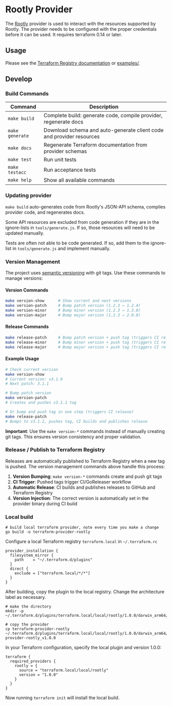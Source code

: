 # Rootly Provider

The [Rootly](https://rootly.com/) provider is used to interact with the resources supported by Rootly. The provider needs to be configured with the proper credentials before it can be used. It requires terraform 0.14 or later.

## Usage

Please see the [Terraform Registry documentation](https://registry.terraform.io/providers/rootlyhq/rootly/latest/docs) or [examples/](examples).

## Develop

### Build Commands

| Command | Description |
|---------|-------------|
| `make build` | Complete build: generate code, compile provider, regenerate docs |
| `make generate` | Download schema and auto-generate client code and provider resources |
| `make docs` | Regenerate Terraform documentation from provider schemas |
| `make test` | Run unit tests |
| `make testacc` | Run acceptance tests |
| `make help` | Show all available commands |

### Updating provider

`make build` auto-generates code from Rootly's JSON-API schema, compiles provider code, and regenerates docs.

Some API resources are excluded from code generation if they are in the ignore-lists in `tools/generate.js`. If so, those resources will need to be updated manually.

Tests are often not able to be code generated. If so, add them to the ignore-list in `tools/generate.js` and implement manually.

### Version Management

The project uses [semantic versioning](https://semver.org) with git tags. Use these commands to manage versions:

#### Version Commands
```bash
make version-show      # Show current and next versions
make version-patch     # Bump patch version (1.2.3 → 1.2.4)
make version-minor     # Bump minor version (1.2.3 → 1.3.0)  
make version-major     # Bump major version (1.2.3 → 2.0.0)
```

#### Release Commands
```bash
make release-patch     # Bump patch version + push tag (triggers CI release)
make release-minor     # Bump minor version + push tag (triggers CI release)
make release-major     # Bump major version + push tag (triggers CI release)
```

#### Example Usage
```bash
# Check current version
make version-show
# Current version: v3.1.0
# Next patch: 3.1.1

# Bump patch version
make version-patch
# Creates and pushes v3.1.1 tag

# Or bump and push tag in one step (triggers CI release)
make release-patch
# Bumps to v3.1.1, pushes tag, CI builds and publishes release
```

**Important**: Use the `make version-*` commands instead of manually creating git tags. This ensures version consistency and proper validation.

### Release / Publish to Terraform Registry

Releases are automatically published to Terraform Registry when a new tag is pushed. The version management commands above handle this process:

1. **Version Bumping**: `make version-*` commands create and push git tags
2. **CI Trigger**: Pushed tags trigger CI/GoReleaser workflow 
3. **Automatic Release**: CI builds and publishes releases to GitHub and Terraform Registry
4. **Version Injection**: The correct version is automatically set in the provider binary during CI build

### Local build

```
# build local terraform provider, note every time you make a change
go build -o terraform-provider-rootly

```

Configure a local Terraform registry `terraform.local` in `~/.terraform.rc`

```
provider_installation {
  filesystem_mirror {
    path    = "~/.terraform.d/plugins"
  }
  direct {
    exclude = ["terraform.local/*/*"]
  }
}
```

After building, copy the plugin to the local registry. Change the architecture label as necessary.

```
# make the directory
mkdir -p ~/.terraform.d/plugins/terraform.local/local/rootly/1.0.0/darwin_arm64/

# copy the provider
cp terraform-provider-rootly ~/.terraform.d/plugins/terraform.local/local/rootly/1.0.0/darwin_arm64/terraform-provider-rootly_v1.0.0
```

In your Terraform configuration, specify the local plugin and version 1.0.0:

```
terraform {
  required_providers {
    rootly = {
      source = "terraform.local/local/rootly"
      version = "1.0.0"
    }
  }
}
```

Now running `terraform init` will install the local build.
